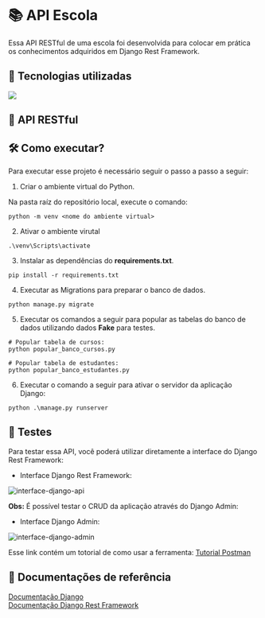# 📚 API Escola

Essa API RESTful de uma escola foi desenvolvida para colocar em prática os conhecimentos adquiridos em Django Rest Framework. 

## 🚀 Tecnologias utilizadas
<div align="left">
    <a href="https://skillicons.dev">
        <img src="https://skillicons.dev/icons?i=python,django,sqlite"/>
    </a>
</div>

## 🎒 API RESTful

## 🛠️ Como executar?
Para executar esse projeto é necessário seguir o passo a passo a seguir:

1. Criar o ambiente virtual do Python.

Na pasta raíz do repositório local, execute o comando:
```
python -m venv <nome do ambiente virtual>
```

2. Ativar o ambiente virutal
```
.\venv\Scripts\activate
```

3. Instalar as dependências do **requirements.txt**.
```
pip install -r requirements.txt
```

4. Executar as Migrations para preparar o banco de dados.
```
python manage.py migrate
```

5. Executar os comandos a seguir para popular as tabelas do banco de dados utilizando dados **Fake** para testes.
```
# Popular tabela de cursos:
python popular_banco_cursos.py

# Popular tabela de estudantes:
python popular_banco_estudantes.py
```

6. Executar o comando a seguir para ativar o servidor da aplicação Django:
```
python .\manage.py runserver
```

## 📝 Testes

Para testar essa API, você poderá utilizar diretamente a interface do Django Rest Framework:

- Interface Django Rest Framework:

![interface-django-api](https://github.com/user-attachments/assets/c4583393-8f81-48de-a797-d5066d84c0e7)

**Obs:** É possível testar o CRUD da aplicação através do Django Admin:

- Interface Django Admin:

![interface-django-admin](https://github.com/user-attachments/assets/4fa871a2-3f85-4be2-9d92-af24412569f5)

Esse link contém um totorial de como usar a ferramenta: [Tutorial Postman](https://gist.github.com/zec4o/f4a600fafa50003e315fa3fcfd9c1e4a)

## 📁 Documentações de referência
[Documentação Django](https://www.djangoproject.com/)
<br>
[Documentação Django Rest Framework](https://www.django-rest-framework.org/)
